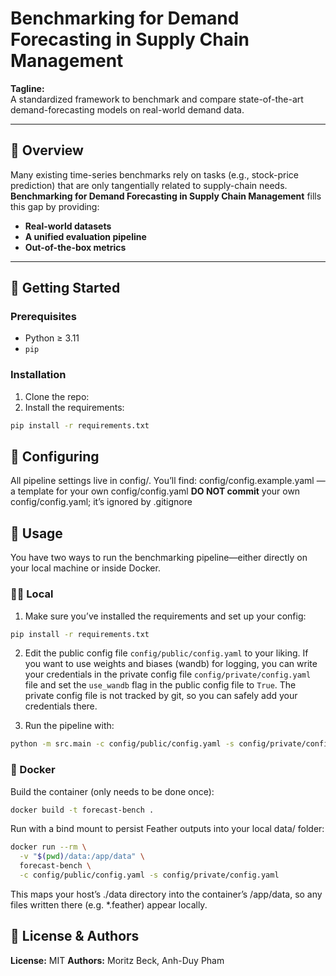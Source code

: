 # Benchmarking for Demand Forecasting in Supply Chain Management

**Tagline:**  
A standardized framework to benchmark and compare state-of-the-art demand-forecasting models on real-world demand data.

---

## 📖 Overview

Many existing time-series benchmarks rely on tasks (e.g., stock-price prediction) that are only tangentially related to supply-chain needs. **Benchmarking for Demand Forecasting in Supply Chain Management** fills this gap by providing:

- **Real-world datasets** 
- **A unified evaluation pipeline** 
- **Out-of-the-box metrics** 

---

## 🚀 Getting Started

### Prerequisites

- Python ≥ 3.11  
- `pip`  

### Installation

1. Clone the repo:  
2. Install the requirements:  
```bash
pip install -r requirements.txt
```

## 🔧 Configuring

All pipeline settings live in config/. You’ll find:
config/config.example.yaml — a template for your own config/config.yaml
**DO NOT commit** your own config/config.yaml; it’s ignored by .gitignore

## 🎯 Usage

You have two ways to run the benchmarking pipeline—either directly on your local machine or inside Docker.

### 🏃‍♂️ Local

1. Make sure you’ve installed the requirements and set up your config:
```bash
pip install -r requirements.txt
```
2. Edit the public config file `config/public/config.yaml` to your liking. If you want to use weights and biases (wandb) for logging, you can write your credentials in the private config file `config/private/config.yaml` file and set the `use_wandb` flag in the public config file to `True`. The private config file is not tracked by git, so you can safely add your credentials there.

3. Run the pipeline with:
```bash
python -m src.main -c config/public/config.yaml -s config/private/config.yaml
```

### 🐳 Docker

Build the container (only needs to be done once):
```bash
docker build -t forecast-bench .
```
Run with a bind mount to persist Feather outputs into your local data/ folder:
```bash
docker run --rm \
  -v "$(pwd)/data:/app/data" \
  forecast-bench \
  -c config/public/config.yaml -s config/private/config.yaml
```
This maps your host’s ./data directory into the container’s /app/data, so any files written there (e.g. *.feather) appear locally.

## 📄 License & Authors

**License:** MIT
**Authors:** Moritz Beck, Anh-Duy Pham

